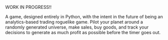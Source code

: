 WORK IN PROGRESS!!

A game, designed entirely in Python, with the intent in the future of being an analytics-based 
trading roguelike game. Pilot your planet around a randomly generated universe, make sales, buy goods, and track your decisions to generate as much profit as possible before the timer goes out. 